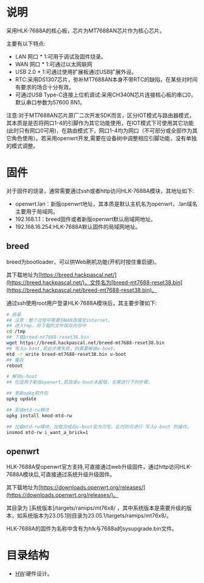 # 说明

采用HLK-7688A的核心板，芯片为MT7688AN芯片作为核心芯片。

主要有以下特点:

- LAN 网口 * 1:可用于调试及固件烧录。
- WAN 网口 * 1:可通过以太网联网
- USB 2.0 * 1:可通过使用扩展板通过USB扩展外设。
- RTC:采用DS1307芯片，弥补MT7688AN本身不带RTC的缺陷，在某些对时间有要求的场合十分有效。
- 可通过USB Type-C连接上位机调试:采用CH340N芯片连接核心板的串口0，默认串口参数为57600 8N1。

注意:对于MT7688AN芯片原厂二次开发SDK而言，区分IOT模式与路由器模式，其本质是是否将网口1-4的引脚作为其它功能使用，在IOT模式下可使用其它功能(此时只有网口0可用)，在路由模式下，网口1-4均为网口（不可部分或全部作为其它角色使用）。若采用openwrt开发,需要在设备树中调整相应引脚功能，没有单独的模式调整。

# 固件

对于固件的烧录，通常需要通过ssh或者http访问HLK-7688A模块，其地址如下:

- openwrt.lan：新版openwrt地址，其本质是默认主机名为openwrt，.lan域名主要用于局域网。
- 192.168.1.1：breed固件或者新版openwrt默认局域网地址。
- 192.168.16.254:HLK-7688A默认固件的局域网地址。

## breed

breed为bootloader，可以供Web刷机功能(开机时按住重启键)。

其下载地址为[https://breed.hackpascal.net/](https://breed.hackpascal.net/)，文件名为[breed-mt7688-reset38.bin](https://breed.hackpascal.net/breed-mt7688-reset38.bin)。

通过ssh使用root用户登录HLK-7688A模块后，其主要步骤如下:

```bash
# 烧录
## 注意：整个过程中需要将WAN连接至internet。
## 进入tmp，将下载的文件保存内存中
cd /tmp
## 下载breed-mt7688-reset38.bin
wget https://breed.hackpascal.net/breed-mt7688-reset38.bin
## 写入u-boot,若此步骤失败，则需要解锁u-boot。
mtd -r write breed-mt7688-reset38.bin u-boot
## 重启
reboot

# 解锁u-boot
## 仅适用于新版openwrt,若烧录u-boot未报错，无需进行下列步骤。

## 更新opkg软件包
opkg update

## 安装mtd-rw模块
opkg install kmod-mtd-rw

## 加载mtd-rw模块，加载完成后u-boot变为可写。此时则可进行 写入u-boot 的操作。
insmod mtd-rw i_want_a_brick=1
```

## openwrt

HLK-7688A受openwrt官方支持,可直接通过web升级固件，通过http访问HLK-7688A模块后,可直接通过系统升级升级固件。

其下载地址为[https://downloads.openwrt.org/releases/](https://downloads.openwrt.org/releases/)。

其目录为 [系统版本]/targets/ramips/mt76x8/ ，其中系统版本是需要升级的版本，如系统版本为23.05.1则目录为23.05.1/targets/ramips/mt76x8/。

HLK-7688A的固件为名称中含有为hlk与7688a的sysupgrade.bin文件。

# 目录结构

- [HW](HW):硬件设计。